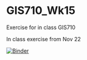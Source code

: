# GIS710_Wk15
Exercise for in class GIS710

In class exercise from Nov 22
 
 [![Binder](https://mybinder.org/badge_logo.svg)](https://mybinder.org/v2/gh/malawrim/GIS710_Wk15/main?urlpath=lab/tree/Example.ipynb)
 
